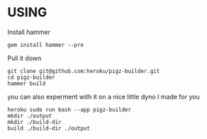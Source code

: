 USING
======

Install hammer

```
gem install hammer --pre
```

Pull it down

```
git clone git@github.com:heroku/pigz-builder.git
cd pigz-builder
hammer build
```

you can also experment with it on a nice little dyno I made for you

```
heroku sudo run bash --app pigz-builder
mkdir ./output
mkdir ./build-dir
build ./build-dir ./output
```
